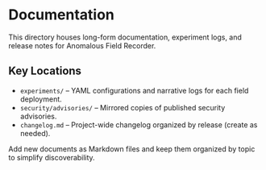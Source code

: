 # Documentation

This directory houses long-form documentation, experiment logs, and release notes for Anomalous Field Recorder.

## Key Locations

- `experiments/` – YAML configurations and narrative logs for each field deployment.
- `security/advisories/` – Mirrored copies of published security advisories.
- `changelog.md` – Project-wide changelog organized by release (create as needed).

Add new documents as Markdown files and keep them organized by topic to simplify discoverability.

